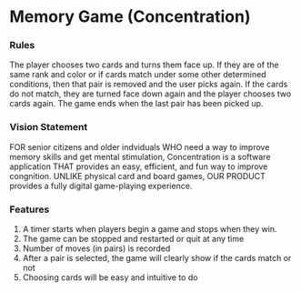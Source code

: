 # Memory Game (Concentration)
### Rules
The player chooses two cards and turns them face up. If they are of the same rank and color or if cards match under some other determined conditions, then that pair is removed and the user picks again. If the cards do not match, they are turned face down again and the player chooses two cards again. The game ends when the last pair has been picked up.

### Vision Statement
FOR senior citizens and older indviduals WHO need a way to improve memory skills and get mental stimulation, Concentration is a software application THAT provides an easy, efficient, and fun way to improve congnition. UNLIKE physical card and board games, OUR PRODUCT provides a fully digital game-playing experience. 

### Features
1. A timer starts when players begin a game and stops when they win. 
2. The game can be stopped and restarted or quit at any time
3. Number of moves (in pairs) is recorded
4. After a pair is selected, the game will clearly show if the cards match or not
5. Choosing cards will be easy and intuitive to do
